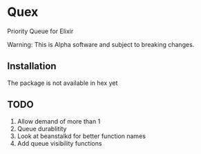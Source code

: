# Quex

Priority Queue for Elixir

Warning: This is Alpha software and subject to breaking changes.

## Installation

The package is not available in hex yet

<!-- 1. Add `quex` to your list of dependencies in `mix.exs`:

    ```elixir
    def deps do
      [{:quex, "~> 0.1.0"}]
    end
        ```

1. Ensure `quex` is started before your application:

    ```elixir
    def application do
      [applications: [:quex]]
    end
    ``` -->

## TODO

1. Allow demand of more than 1
1. Queue durablitity
1. Look at beanstalkd for better function names
1. Add queue visibility functions
